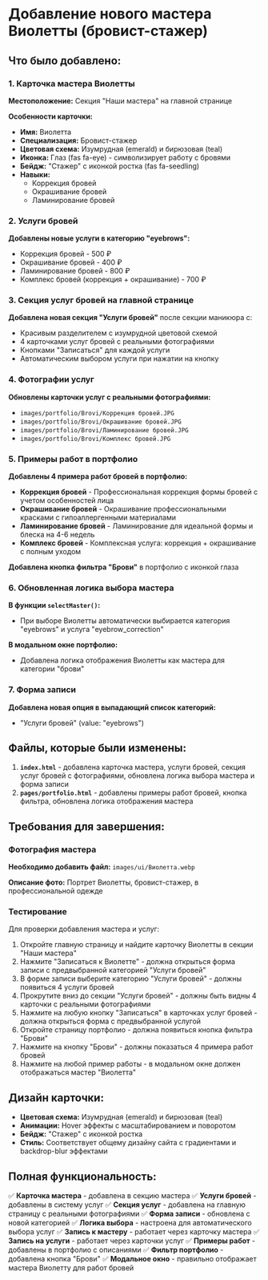 # Добавление нового мастера Виолетты (бровист-стажер)

## Что было добавлено:

### 1. Карточка мастера Виолетты

**Местоположение:** Секция "Наши мастера" на главной странице

**Особенности карточки:**
- **Имя:** Виолетта
- **Специализация:** Бровист-стажер
- **Цветовая схема:** Изумрудная (emerald) и бирюзовая (teal)
- **Иконка:** Глаз (fas fa-eye) - символизирует работу с бровями
- **Бейдж:** "Стажер" с иконкой ростка (fas fa-seedling)
- **Навыки:**
  - Коррекция бровей
  - Окрашивание бровей
  - Ламинирование бровей

### 2. Услуги бровей

**Добавлены новые услуги в категорию "eyebrows":**
- Коррекция бровей - 500 ₽
- Окрашивание бровей - 400 ₽
- Ламинирование бровей - 800 ₽
- Комплекс бровей (коррекция + окрашивание) - 700 ₽

### 3. Секция услуг бровей на главной странице

**Добавлена новая секция "Услуги бровей"** после секции маникюра с:
- Красивым разделителем с изумрудной цветовой схемой
- 4 карточками услуг бровей с реальными фотографиями
- Кнопками "Записаться" для каждой услуги
- Автоматическим выбором услуги при нажатии на кнопку

### 4. Фотографии услуг

**Обновлены карточки услуг с реальными фотографиями:**
- `images/portfolio/Brovi/Коррекция бровей.JPG`
- `images/portfolio/Brovi/Окрашивание бровей.JPG`
- `images/portfolio/Brovi/Ламинирование бровей.JPG`
- `images/portfolio/Brovi/Комплекс бровей.JPG`

### 5. Примеры работ в портфолио

**Добавлены 4 примера работ бровей в портфолио:**
- **Коррекция бровей** - Профессиональная коррекция формы бровей с учетом особенностей лица
- **Окрашивание бровей** - Окрашивание профессиональными красками с гипоаллергенными материалами
- **Ламинирование бровей** - Ламинирование для идеальной формы и блеска на 4-6 недель
- **Комплекс бровей** - Комплексная услуга: коррекция + окрашивание с полным уходом

**Добавлена кнопка фильтра "Брови"** в портфолио с иконкой глаза

### 6. Обновленная логика выбора мастера

**В функции `selectMaster()`:**
- При выборе Виолетты автоматически выбирается категория "eyebrows" и услуга "eyebrow_correction"

**В модальном окне портфолио:**
- Добавлена логика отображения Виолетты как мастера для категории "брови"

### 7. Форма записи

**Добавлена новая опция в выпадающий список категорий:**
- "Услуги бровей" (value: "eyebrows")

## Файлы, которые были изменены:

1. **`index.html`** - добавлена карточка мастера, услуги бровей, секция услуг бровей с фотографиями, обновлена логика выбора мастера и форма записи
2. **`pages/portfolio.html`** - добавлены примеры работ бровей, кнопка фильтра, обновлена логика отображения мастера

## Требования для завершения:

### Фотография мастера
**Необходимо добавить файл:** `images/ui/Виолетта.webp`

**Описание фото:** Портрет Виолетты, бровист-стажер, в профессиональной одежде

### Тестирование

Для проверки добавления мастера и услуг:
1. Откройте главную страницу и найдите карточку Виолетты в секции "Наши мастера"
2. Нажмите "Записаться к Виолетте" - должна открыться форма записи с предвыбранной категорией "Услуги бровей"
3. В форме записи выберите категорию "Услуги бровей" - должны появиться 4 услуги бровей
4. Прокрутите вниз до секции "Услуги бровей" - должны быть видны 4 карточки с реальными фотографиями
5. Нажмите на любую кнопку "Записаться" в карточках услуг бровей - должна открыться форма с предвыбранной услугой
6. Откройте страницу портфолио - должна появиться кнопка фильтра "Брови"
7. Нажмите на кнопку "Брови" - должны показаться 4 примера работ бровей
8. Нажмите на любой пример работы - в модальном окне должен отображаться мастер "Виолетта"

## Дизайн карточки:

- **Цветовая схема:** Изумрудная (emerald) и бирюзовая (teal)
- **Анимации:** Hover эффекты с масштабированием и поворотом
- **Бейдж:** "Стажер" с иконкой ростка
- **Стиль:** Соответствует общему дизайну сайта с градиентами и backdrop-blur эффектами

## Полная функциональность:

✅ **Карточка мастера** - добавлена в секцию мастера
✅ **Услуги бровей** - добавлены в систему услуг
✅ **Секция услуг** - добавлена на главную страницу с реальными фотографиями
✅ **Форма записи** - обновлена с новой категорией
✅ **Логика выбора** - настроена для автоматического выбора услуг
✅ **Запись к мастеру** - работает через карточку мастера
✅ **Запись на услуги** - работает через карточки услуг
✅ **Примеры работ** - добавлены в портфолио с описаниями
✅ **Фильтр портфолио** - добавлена кнопка "Брови"
✅ **Модальное окно** - правильно отображает мастера Виолетту для работ бровей
